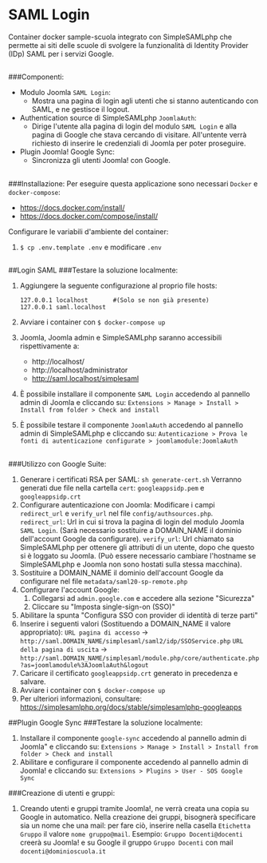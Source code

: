# SAML Login
Container docker sample-scuola integrato con SimpleSAMLphp
che permette ai siti delle scuole di svolgere la funzionalità
di Identity Provider (IDp) SAML per i servizi Google.
##

###Componenti:
- Modulo Joomla `SAML Login`:
    - Mostra una pagina di login agli utenti che si stanno autenticando
    con SAML, e ne gestisce il logout.
- Authentication source di SimpleSAMLphp `JoomlaAuth`:
    - Dirige l'utente alla pagina di login del modulo `SAML Login` e
     alla pagina di Google che stava cercando di visitare.
     All'untente verrà richiesto di inserire le credenziali di Joomla
     per poter proseguire.
- Plugin Joomla! Google Sync:
    - Sincronizza gli utenti Joomla! con Google.
##

###Installazione:
Per eseguire questa applicazione sono necessari `Docker` e `docker-compose`:
  - https://docs.docker.com/install/
  - https://docs.docker.com/compose/install/

Configurare le variabili d'ambiente del container:
  1. `$ cp .env.template .env` e modificare `.env`
##

##Login SAML
###Testare la soluzione localmente:
  1. Aggiungere la seguente configurazione al proprio file hosts:

         127.0.0.1 localhost       #(Solo se non già presente)
         127.0.0.1 saml.localhost

  2. Avviare i container con `$ docker-compose up`
  3. Joomla, Joomla admin e SimpleSAMLphp saranno accessibili rispettivamente a:
     - http://localhost/
     - http://localhost/administrator
     - http://saml.localhost/simplesaml
  4. È possibile installare il componente `SAML Login` accedendo al pannello
  admin di Joomla e cliccando su:
  `Extensions > Manage > Install > Install from folder > Check and install`
  5. È possibile testare il componente `JoomlaAuth` accedendo al pannello admin
  di SimpleSAMLphp e cliccando su:
  `Autenticazione > Prova le fonti di autenticazione configurate > joomlamodule:JoomlaAuth`
##

###Utilizzo con Google Suite:
  1. Generare i certificati RSA per SAML:
    `sh generate-cert.sh`
    Verranno generati due file nella cartella `cert`:
    `googleappsidp.pem` e `googleappsidp.crt`
  2. Configurare autenticazione con Joomla:
    Modificare i campi `redirect_url` e `verify_url` nel file `config/authsources.php`.
    `redirect_url`: Url in cui si trova la pagina di login del modulo Joomla `SAML Login`.
    (Sarà necessario sostituire a DOMAIN_NAME il dominio dell'account Google da configurare).
    `verify_url`: Url chiamato sa SimpleSAMLphp per ottenere gli attributi di un
    utente, dopo che questo si è loggato su Joomla. (Può essere necessario cambiare l'hostname
    se SimpleSAMLphp e Joomla non sono hostati sulla stessa macchina).
  3. Sostituire a DOMAIN_NAME il dominio dell'account Google da configurare nel file
  `metadata/saml20-sp-remote.php`
  4. Configurare l'account Google:
      1. Collegarsi ad `admin.google.com` e accedere alla sezione "Sicurezza"
      2. Cliccare su "Imposta single-sign-on (SSO)"
  5. Abilitare la spunta "Configura SSO con provider di identità di terze parti"
  6. Inserire i seguenti valori (Sostituendo a DOMAIN_NAME il valore appropriato):
      `URL pagina di accesso` -> `http://saml.DOMAIN_NAME/simplesaml/saml2/idp/SSOService.php`
      `URL della pagina di uscita` -> `http://saml.DOMAIN_NAME/simplesaml/module.php/core/authenticate.php?as=joomlamodule%3AJoomlaAuth&logout`
  7. Caricare il certificato `googleappsidp.crt` generato in precedenza e salvare.
  8. Avviare i container con `$ docker-compose up`
  9. Per ulteriori informazioni, consultare: https://simplesamlphp.org/docs/stable/simplesamlphp-googleapps

##Plugin Google Sync
###Testare la soluzione localmente:
  1. Installare il componente `google-sync` accedendo al pannello
  admin di Joomla" e cliccando su:
  `Extensions > Manage > Install > Install from folder > Check and install`
  2. Abilitare e configurare il componente accedendo al pannello
  admin di Joomla! e cliccando su: `Extensions > Plugins > User - SOS Google Sync`

###Creazione di utenti e gruppi:
  1. Creando utenti e gruppi tramite Joomla!, ne verrà creata una copia su Google
  in automatico.
  Nella creazione dei gruppi, bisognerà specificare sia un nome che una mail: per
  fare ciò, inserire nella casella `Etichetta Gruppo` il valore `nome gruppo@mail`.
  Esempio: `Gruppo Docenti@docenti` creerà su Joomla! e su Google il gruppo `Gruppo Docenti`
  con mail `docenti@dominioscuola.it`
##
